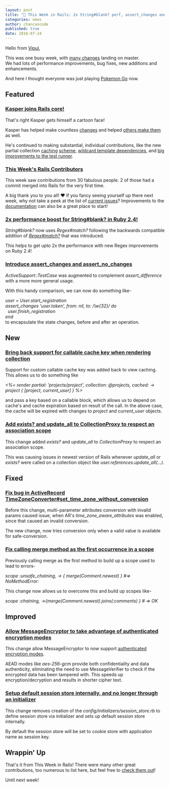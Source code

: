 ```yaml
---
layout: post
title: "🚀 This Week in Rails: 2x String#blank? perf, assert_changes and more! 🚀"
categories: news
author: chancancode
published: true
date: 2016-07-24
---
```


Hello from [Vipul.](https://www.bigbinary.com/vipul)   
  
This was one busy week, with [many changes](https://github.com/rails/rails/compare/master@%7B2016-07-16%7D...@%7B2016-07-22%7D) landing on master.   
We had lots of performance improvements, bug fixes, new additions and enhancements.  
  
And here I thought everyone was just playing [Pokemon Go](http://9gag.com/tv/p/abd8vL/pokemon-go-central-park-vaporeon) now.&nbsp;

## Featured

### [Kasper joins Rails core!](http://weblog.rubyonrails.org/2016/7/19/Kasper-joins-Rails-core/)

That's right Kasper gets himself a cartoon face!  
  
Kasper has helped make countless [changes](http://contributors.rubyonrails.org/contributors/kasper-timm-hansen/commits) and helped [others make them](https://github.com/rails/rails/issues?utf8=%E2%9C%93&q=commenter%3Akaspth%20) as well.  
  
He's continued to making substantial, individual contributions, like the new partial collection [caching](https://github.com/rails/rails/pull/18948) [scheme](https://github.com/rails/rails/pull/23695), [wildcard template dependencies](https://github.com/rails/rails/pull/20904), and [big improvements to the test runner](https://github.com/rails/rails/pull/19571).

### [This Week's Rails Contributors](http://contributors.rubyonrails.org/contributors/in-time-window/20160716-20160722)

This week saw contributions from 30 fabulous people. 2 of those had a commit merged into Rails for the very first time.   
  
A big thank you to you all! ❤️ If you fancy seeing yourself up there next week, why not take a peek at the list of [current issues](https://goodbits.io/newsletters/19/emails/18495/**https://github.com/rails/rails/issues)? Improvements to the [documentation](http://api.rubyonrails.org/) can also be a great place to start!

### [2x performance boost for String#blank? in Ruby 2.4!](https://github.com/rails/rails/commit/929a6500806fe671d9ac0002da8537bf26b8f25d)

_String#blank?_ now uses _Regex#match?_ following the backwards compatible addition of [_Regex#match?_](https://github.com/rails/rails/commit/575dbeeefcaafeb566afc07cdd8b55603b698d9f)&nbsp;that was introduced.  
  
This helps to get upto 2x the performance with new Regex improvements on Ruby 2.4!

### [Introduce assert\_changes and assert\_no\_changes](https://github.com/rails/rails/pull/25393)

_ActiveSupport::TestCase_ was augmented to complement _assert\_difference_ with a more more general usage.  
  
With this handy comparison, we can now do something like-  
  
_user = User.start\_registration  
assert\_changes 'user.token', from: nil, to: /\w{​32}​/ do  
&nbsp; user.finish\_registration  
end_    
to encapsulate the state changes, before and after an operation.

## New

### [Bring back support for callable cache key when rendering collection](https://github.com/rails/rails/pull/25616/files)

Support for custom callable cache key was added back to view caching. This allows us to do something like   
  
_<%= render partial: 'projects/project', collection: @projects, cached: -> project {​ [project, current\_user] }​ %>_  
  
and pass a key based on a callable block, which allows us to depend on cache's and cache expiration based on result of the call. In the above case, the cache will be expired with changes to _project_ and _current\_user_ objects.

### [Add exists? and update\_all to CollectionProxy to respect an association scope](https://github.com/rails/rails/pull/25786/files)

This change added _exists?_ and _update\_all_ to _CollectionProxy_ to respect an association scope.   
  
This was causing issues in newest version of Rails whenever _update\_all_ or _exists?_ were called on a collection object like _user.references.update\_all(...)_.

## Fixed

### [Fix bug in ActiveRecord TimeZoneConverter#set\_time\_zone\_without\_conversion](https://github.com/rails/rails/pull/25834)

Before this change, multi-parameter attributes conversion with invalid params caused issue, when AR's _time\_zone\_aware\_attributes_ was enabled, since that caused an invalid conversion.&nbsp;  
  
The new change, now tries conversion only when a valid value is available for safe-conversion.

### [Fix calling merge method as the first occurrence in a scope](https://github.com/rails/rails/pull/25849)

Previously calling merge as the first method to build up a scope used to lead to errors-  
  
_scope :unsafe\_chaining, -> {​ merge(Comment.newest) }​ #=> NoMethodError:_  
  
This change now allows us to overcome this and build up scopes like-   
  
_scope :_chaining_, ->{​merge(Comment.newest).joins(:comments) }​ # => OK_

## Improved

### [Allow MessageEncryptor to take advantage of authenticated encryption modes](https://github.com/rails/rails/commit/d4ea18a8cb84601509ee4c6dc691b212af8c2c36)

This change allow MessageEncryptor to now support [authenticated encryption modes](https://www.wikiwand.com/en/Authenticated_encryption).

AEAD modes like _aes-256-gcm_&nbsp;provide both confidentiality and data authenticity, eliminating the need to use MessageVerifier to check if the encrypted data has been tampered with. This speeds up encryption/decryption and results in shorter cipher text.

### [Setup default session store internally, and no longer through an initializer](https://github.com/rails/rails/pull/25438)

This change removes creation of the _config/initializers/session\_store.rb_&nbsp;to define session store via initializer and sets up default session store internally.  
  
By default the session store will be set to cookie store with application name as session key.

## Wrappin' Up

That's it from This Week in Rails! There were many other great contributions, too numerous to list here, but feel free to [check them out](https://github.com/rails/rails/compare/master@%7B2016-07-16%7D...@%7B2016-07-22%7D)!

Until next week!

